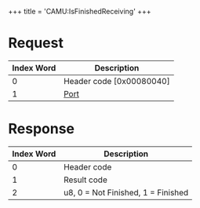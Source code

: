 +++
title = 'CAMU:IsFinishedReceiving'
+++

# Request

| Index Word | Description                             |
|------------|-----------------------------------------|
| 0          | Header code \[0x00080040\]              |
| 1          | [Port](Camera_Services#Port "wikilink") |

# Response

| Index Word | Description                        |
|------------|------------------------------------|
| 0          | Header code                        |
| 1          | Result code                        |
| 2          | u8, 0 = Not Finished, 1 = Finished |